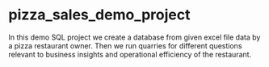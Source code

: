 # pizza_sales_demo_project
In this demo SQL project we create a database from given excel file data by a pizza restaurant owner. Then we run quarries for different questions relevant to business insights and operational efficiency of the restaurant. 
